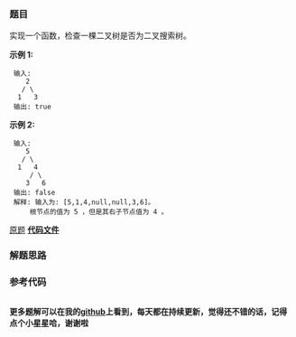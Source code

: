 ### 题目
实现一个函数，检查一棵二叉树是否为二叉搜索树。

 **示例 1:**

    
    
     输入:  
        2  
       / \  
      1   3  
     输出: true  
    

 **示例 2:**

    
    
     输入:  
        5  
       / \  
      1   4  
         / \  
        3   6  
     输出: false  
     解释: 输入为: [5,1,4,null,null,3,6]。  
         根节点的值为 5 ，但是其右子节点值为 4 。

[原题](https://leetcode-cn.com/problems/legal-binary-search-tree-lcci/)    **[代码文件]()**


### 解题思路




### 参考代码

```go


```




**更多题解可以在我的[github](https://github.com/LZH139/leetcode_Go)上看到，每天都在持续更新，觉得还不错的话，记得点个小星星哈，谢谢啦**
